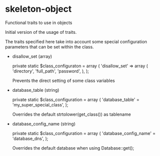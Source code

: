 # skeleton-object
Functional traits to use in objects


Initial version of the usage of traits.

The traits specified here take into account some special configuration parameters that can be set within the class.

* disallow_set (array)

    private static $class_configuraton = array (
      'disallow_set' => array (
        'directory',
        'full_path',
        'password',
      ),
    );

  Prevents the direct setting of some class variables

* database_table (string)

    private static $class_configuration = array (
      'database_table' = 'my_super_special_class',
    );

  Overrides the default strtolower(get_class()) as tablename

* database_config_name (string)

    private static $class_configuration = array (
      'database_config_name' = 'database_dns',
    );

  Overrides the default database when using Database::get();
